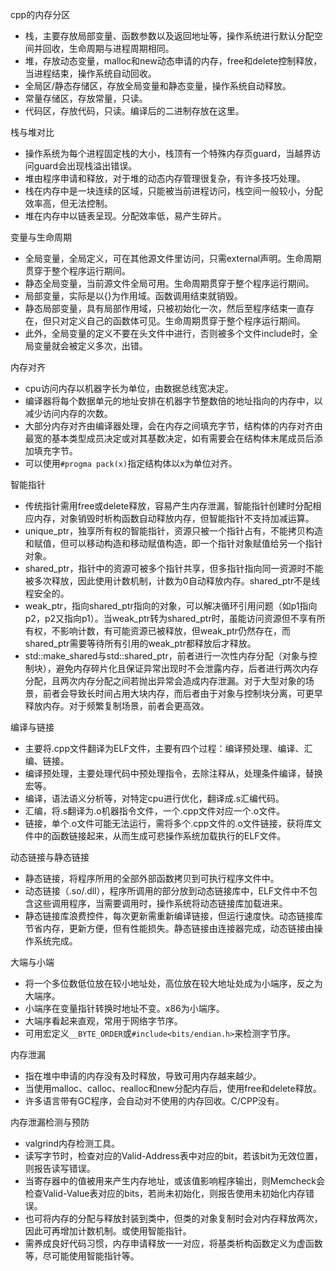 cpp的内存分区
- 栈，主要存放局部变量、函数参数以及返回地址等，操作系统进行默认分配空间并回收，生命周期与进程周期相同。
- 堆，存放动态变量，malloc和new动态申请的内存，free和delete控制释放，当进程结束，操作系统自动回收。
- 全局区/静态存储区，存放全局变量和静态变量，操作系统自动释放。
- 常量存储区，存放常量，只读。
- 代码区，存放代码，只读。编译后的二进制存放在这里。

栈与堆对比
- 操作系统为每个进程固定栈的大小，栈顶有一个特殊内存页guard，当越界访问guard会出现栈溢出错误。
- 堆由程序申请和释放，对于堆的动态内存管理很复杂，有许多技巧处理。
- 栈在内存中是一块连续的区域，只能被当前进程访问，栈空间一般较小，分配效率高，但无法控制。
- 堆在内存中以链表呈现。分配效率低，易产生碎片。

变量与生命周期
- 全局变量，全局定义，可在其他源文件里访问，只需external声明。生命周期贯穿于整个程序运行期间。
- 静态全局变量，当前源文件全局可用。生命周期贯穿于整个程序运行期间。
- 局部变量，实际是以{}为作用域。函数调用结束就销毁。
- 静态局部变量，具有局部作用域，只被初始化一次，然后至程序结束一直存在，但只对定义自己的函数体可见。生命周期贯穿于整个程序运行期间。
- 此外，全局变量的定义不要在头文件中进行，否则被多个文件include时，全局变量就会被定义多次，出错。

内存对齐
- cpu访问内存以机器字长为单位，由数据总线宽决定。
- 编译器将每个数据单元的地址安排在机器字节整数倍的地址指向的内存中，以减少访问内存的次数。
- 大部分内存对齐由编译器处理，会在内存之间填充字节，结构体的内存对齐由最宽的基本类型成员决定或对其基数决定，如有需要会在结构体末尾成员后添加填充字节。
- 可以使用```#progma pack(x)```指定结构体以x为单位对齐。

智能指针
- 传统指针需用free或delete释放，容易产生内存泄漏，智能指针创建时分配相应内存，对象销毁时析构函数自动释放内存，但智能指针不支持加减运算。
- unique_ptr，独享所有权的智能指针，资源只被一个指针占有，不能拷贝构造和赋值，但可以移动构造和移动赋值构造，即一个指针对象赋值给另一个指针对象。
- shared_ptr，指针中的资源可被多个指针共享，但多指针指向同一资源时不能被多次释放，因此使用计数机制，计数为0自动释放内存。shared_ptr不是线程安全的。
- weak_ptr，指向shared_ptr指向的对象，可以解决循环引用问题（如p1指向p2，p2又指向p1）。当weak_ptr转为shared_ptr时，虽能访问资源但不享有所有权，不影响计数，有可能资源已被释放，但weak_ptr仍然存在，而shared_ptr需要等待所有引用的weak_ptr都释放后才释放。
- std::make_shared与std::shared_ptr，前者进行一次性内存分配（对象与控制块），避免内存碎片化且保证异常出现时不会泄露内存，后者进行两次内存分配，且两次内存分配之间若抛出异常会造成内存泄漏。对于大型对象的场景，前者会导致长时间占用大块内存，而后者由于对象与控制块分离，可更早释放内存。对于频繁复制场景，前者会更高效。

编译与链接
- 主要将.cpp文件翻译为ELF文件，主要有四个过程：编译预处理、编译、汇编、链接。
- 编译预处理，主要处理代码中预处理指令，去除注释从，处理条件编译，替换宏等。
- 编译，语法语义分析等，对特定cpu进行优化，翻译成.s汇编代码。
- 汇编，将.s翻译为.o机器指令文件，一个.cpp文件对应一个.o文件。
- 链接，单个.o文件可能无法运行，需将多个.cpp文件的.o文件链接，获将库文件中的函数链接起来，从而生成可悲操作系统加载执行的ELF文件。

动态链接与静态链接
- 静态链接，将程序所用的全部外部函数拷贝到可执行程序文件中。
- 动态链接（.so/.dll），程序所调用的部分放到动态链接库中，ELF文件中不包含这些调用程序，当需要调用时，操作系统将动态链接库加载进来。
- 静态链接库浪费控件，每次更新需重新编译链接，但运行速度快。动态链接库节省内存，更新方便，但有性能损失。静态链接由连接器完成，动态链接由操作系统完成。

大端与小端
- 将一个多位数低位放在较小地址处，高位放在较大地址处成为小端序，反之为大端序。
- 小端序在变量指针转换时地址不变。x86为小端序。
- 大端序看起来直观，常用于网络字节序。
- 可用宏定义```__BYTE_ORDER```或```#include<bits/endian.h>```来检测字节序。

内存泄漏
- 指在堆中申请的内存没有及时释放，导致可用内存越来越少。
- 当使用malloc、calloc、realloc和new分配内存后，使用free和delete释放。
- 许多语言带有GC程序，会自动对不使用的内存回收。C/CPP没有。

内存泄漏检测与预防
- valgrind内存检测工具。
- 读写字节时，检查对应的Valid-Address表中对应的bit，若该bit为无效位置，则报告读写错误。
- 当寄存器中的值被用来产生内存地址，或该值影响程序输出，则Memcheck会检查Valid-Value表对应的bits，若尚未初始化，则报告使用未初始化内存错误。
- 也可将内存的分配与释放封装到类中，但类的对象复制时会对内存释放两次，因此可再增加计数机制。或使用智能指针。
- 需养成良好代码习惯，内存申请释放一一对应，将基类析构函数定义为虚函数等，尽可能使用智能指针等。











